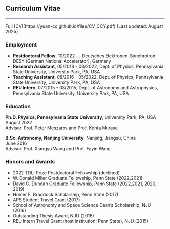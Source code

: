 ## Curriculum Vitae
<hr style="height:4px;border-width:0;color:gray;background-color:#B3A1BF">
Full [CV](https://yuan-cc.github.io/files/CV_CCY.pdf) [Last updated: August 2025]

### Employment
- **Postdoctoral Fellow**, 10/2022 - , Deutsches Elektronen-Synchrotron DESY (German National Accelerator), Germany<br />
- **Research Assistant**, 05/2018 - 08/2022, Dept. of Physics, Pennsylvania State University, University Park, PA, USA<br />
- **Teaching Assistant**, 08/2016 - 05/2022, Dept. of Physics, Pennsylvania State University, University Park, PA, USA<br />
- **REU Intern**, 07/2015 - 08/2015, Dept. of Astronomy and Astrophysics, Pennsylvania State University, University Park, PA, USA<br />

### Education
**Ph.D. Physics, Pennsylvania State University**, University Park, PA, USA<br />
August 2022 <br />
Advisor: Prof. Peter Meszaros and Prof. Kohta Murase

**B.Sc. Astronomy, Nanjing University**, Nanjing, Jiangsu, China<br />
June 2016  <br />
Advisor: Prof. Xiangyu Wang and Prof. Fayin Wang

### Honors and Awards
* 2022 TDLI Prize Postdoctoral Fellowship (declined)
* W. Donald Miller Graduate Fellowship, Penn State (2022,2021)
* David C. Duncan Graduate Fellowship, Penn State (2022,2021, 2020, 2019)
* Homer F. Braddock Scholarship, Penn State (2017)
* APS Student Travel Grant (2017)
* School of Astronomy and Space Science Dean’s Scholarship, NJU (2016)
* Outstanding Thesis Award, NJU (2016)
* REU Intern Travel Grant (host institution: Penn State), NJU (2015)



